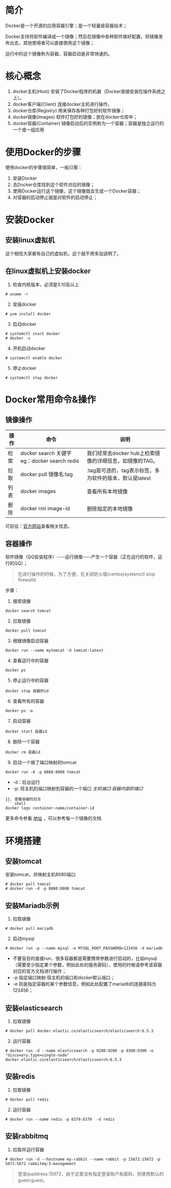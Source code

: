 # 简介
Docker是一个开源的应用容器引擎；是一个轻量级容器技术；

Docker支持将软件编译成一个镜像；然后在镜像中各种软件做好配置，将镜像发布出去，其他使用者可以直接使用这个镜像；

运行中的这个镜像称为容器，容器启动是非常快速的。

# 核心概念
1. docker主机(Host) 安装了Docker程序的机器（Docker直接安装在操作系统之上）。
2. docker客户端(Client) 连接docker主机进行操作。
3. docker仓库(Registry) 用来保存各种打包好的软件镜像；
4. docker镜像(Images) 软件打包好的镜像；放在docker仓库中；
5. docker容器(Container) 镜像启动后的实例称为一个容器；容器是独立运行的一个或一组应用

# 使用Docker的步骤
使用docker的步骤很简单，一般只需：
1. 安装Docker
2. 去Docker仓库找到这个软件对应的镜像；
3. 使用Docker运行这个镜像，这个镜像就会生成一个Docker容器；
4. 对容器的启动停止就是对软件的启动停止；

# 安装Docker
## 安装linux虚拟机
这个相信大家都有自己的虚拟机，这个就不用多加说明了。
## 在linux虚拟机上安装docker
1. 检查内核版本，必须是3.10及以上
``` shell
# uname -r
```
2. 安装docker
``` shell
# yum install docker
```
3. 启动docker
``` shell
# systemctl start docker
# docker -v
```
4. 开机启动docker
``` shell
# systemctl enable docker
```
5. 停止docker
```
# systemctl stop docker
```

# Docker常用命令&操作

## 镜像操作

| 操作 | 命令                                            | 说明                                                     |
| - | ---------------- | ------- |
| 检索 | docker  search 关键字  eg：docker  search redis | 我们经常去docker  hub上检索镜像的详细信息，如镜像的TAG。 |
| 拉取 | docker pull 镜像名:tag                          | :tag是可选的，tag表示标签，多为软件的版本，默认是latest  |
| 列表 | docker images                                   | 查看所有本地镜像                                         |
| 删除 | docker rmi image-id                             | 删除指定的本地镜像                                       |

可前往：[官方网站](https://hub.docker.com/)查看相关信息。

## 容器操作

软件镜像（QQ安装程序）----运行镜像----产生一个容器（正在运行的软件，运行的QQ）；

> 在进行操作的时候，为了方便，先关闭防火墙(centos)systemctl stop firewalld 

步骤：
1. 搜索镜像
``` shell
docker search tomcat
```
2. 拉取镜像
``` shell
docker pull tomcat
```
3. 根据镜像启动容器
``` shell
docker run --name mytomcat -d tomcat:latest
```
4. 查看运行中的容器
``` shell
docker ps
```  
5. 停止运行中的容器
``` shell
docker stop 容器的id
```
6. 查看所有的容器
``` shell
docker ps -a
```
7. 启动容器
``` shell
docker start 容器id
```
8. 删除一个容器
``` shell
docker rm 容器id
```
9. 启动一个做了端口映射的tomcat
``` shell
docker run -d -p 8888:8080 tomcat
```
* -d：后台运行
* -p: 将主机的端口映射到容器的一个端口 *主机端口:容器内部的端口*


```
11. 查看容器的日志
``` shell
docker logs container-name/container-id
```

更多命令参看
[地址](https://docs.docker.com/engine/reference/commandline/docker/
) ，可以参考每一个镜像的文档

# 环境搭建

## 安装tomcat
安装tomcat，并映射主机8080端口
``` shell
# docker pull tomcat
# docker run -d -p 8080:8080 tomcat
```

## 安装Mariadb示例
1. 拉取镜像
```shell
# docker pull mariadb
```
2. 启动mysql
``` shell
# docker run -p --name mysql -e MYSQL_ROOT_PASSWORD=123456 -d mariadb
```
* 不要盲目的直接run，很多容器都是需要携带参数进行启动的，比如mysql（需要至少指定某个参数，例如此处的服务密码），使用的时候请参考该容器对应的官方文档进行操作；
* -p 指定端口映射:宿主机的端口和docker默认端口；
* -e 则是指定容器的某个参数信息，例如此处配置了mariadb的连接密码为123456；

## 安装elasticsearch
1. 拉取镜像
``` shell
# docker pull docker.elastic.co/elasticsearch/elasticsearch:6.5.3
```

2. 运行容器
``` shell
# docker run -d --name elasticsearch -p 9200:9200 -p 9300:9300 -e "discovery.type=single-node" docker.elastic.co/elasticsearch/elasticsearch:6.5.3
```

## 安装redis
1. 拉取镜像
``` shell
# docker pull redis
```

2. 运行容器
``` shell
# docker run --name redis -p 6379:6379  -d redis
```

## 安装rabbitmq
1. 拉取并运行容器
``` shell
# docker run -d --hostname my-rabbit --name rabbit -p 15672:15672 -p 5672:5672 rabbitmq:3-management
```
> 登录ipaddress:15672，由于这里没有指定登录账户和密码，则使用默认的guest:guest。

